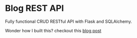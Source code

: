 # Blog REST API

Fully functional CRUD RESTful API with Flask and SQLAlchemy.

Wonder how I built this? checkout this [blog post](https://rahmanfadhil.com/flask-rest-api/)
